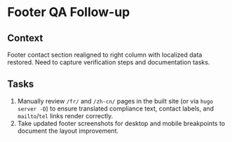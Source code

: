 # Footer QA Follow-up

## Context
Footer contact section realigned to right column with localized data restored. Need to capture verification steps and documentation tasks.

## Tasks
1. Manually review `/fr/` and `/zh-cn/` pages in the built site (or via `hugo server -D`) to ensure translated compliance text, contact labels, and `mailto`/`tel` links render correctly.
2. Take updated footer screenshots for desktop and mobile breakpoints to document the layout improvement.
